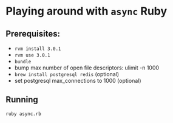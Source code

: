 # Playing around with `async` Ruby

## Prerequisites:

* `rvm install 3.0.1`
* `rvm use 3.0.1`
* `bundle`
* bump max number of open file descriptors: ulimit -n 1000
* `brew install postgresql redis` (optional)
* set postgresql max_connections to 1000 (optional)

## Running

```
ruby async.rb
```

